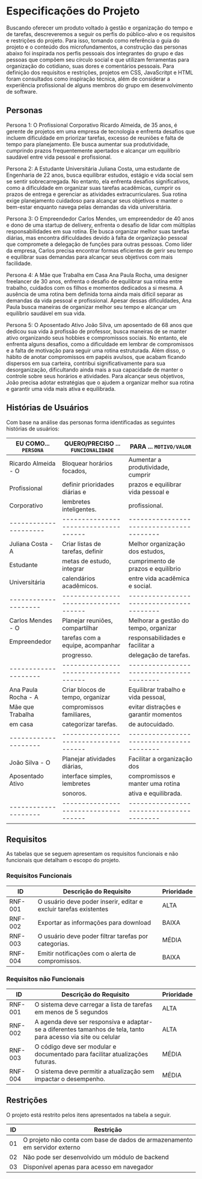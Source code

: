 # Especificações do Projeto

Buscando oferecer um produto voltado à gestão e organização do tempo e de tarefas, descreveremos a seguir os perfis do público-alvo e os requisitos e restrições do projeto. 
Para isso, tomando como referência o guia do projeto e o conteúdo dos microfundamentos, a construção das personas abaixo foi inspirada nos perfis pessoais dos integrantes do grupo e das pessoas que compõem seu círculo social e que utilizam ferramentas para organização do cotidiano, suas dores e comentários pessoais. Para definição dos requisitos e restrições, projetos em CSS, JavaScritpt e HTML foram consultados como inspiração técnica, além de considerar a experiência profissional de alguns membros do grupo em desenvolvimento de software.


## Personas

Persona 1: O Profissional Corporativo
Ricardo Almeida, de 35 anos, é gerente de projetos em uma empresa de tecnologia e enfrenta desafios que incluem dificuldade em priorizar tarefas, excesso de reuniões e falta de tempo para planejamento. Ele busca aumentar sua produtividade, cumprindo prazos frequentemente apertados e alcançar um equilíbrio saudável entre vida pessoal e profissional. 

Persona 2: A Estudante Universitária
Juliana Costa, uma estudante de Engenharia de 22 anos, busca equilibrar estudos, estágio e vida social sem se sentir sobrecarregada. No entanto, ela enfrenta desafios significativos, como a dificuldade em organizar suas tarefas acadêmicas, cumprir os prazos de entrega e gerenciar as atividades extracurriculares. Sua rotina exige planejamento cuidadoso para alcançar seus objetivos e manter o bem-estar enquanto navega pelas demandas da vida universitária. 

Persona 3: O Empreendedor
Carlos Mendes, um empreendedor de 40 anos e dono de uma startup de delivery, enfrenta o desafio de lidar com múltiplas responsabilidades em sua rotina. Ele busca organizar melhor suas tarefas diárias, mas encontra dificuldades devido à falta de organização pessoal que compromete a delegação de funções para outras pessoas. Como líder da empresa, Carlos precisa encontrar formas eficientes de gerir seu tempo e equilibrar suas demandas para alcançar seus objetivos com mais facilidade.

Persona 4: A Mãe que Trabalha em Casa 
Ana Paula Rocha, uma designer freelancer de 30 anos, enfrenta o desafio de equilibrar sua rotina entre trabalho, cuidados com os filhos e momentos dedicados a si mesma. A ausência de uma rotina bem definida torna ainda mais difícil separar as demandas da vida pessoal e profissional. Apesar dessas dificuldades, Ana Paula busca maneiras de organizar melhor seu tempo e alcançar um equilíbrio saudável em sua vida.

Persona 5: O Aposentado Ativo
João Silva, um aposentado de 68 anos que dedicou sua vida à profissão de professor, busca maneiras de se manter ativo organizando seus hobbies e compromissos sociais. No entanto, ele enfrenta alguns desafios, como a dificuldade em lembrar de compromissos e a falta de motivação para seguir uma rotina estruturada. Além disso, o hábito de anotar compromissos em papéis avulsos, que acabam ficando dispersos em sua carteira, contribui significativamente para sua desorganização, dificultando ainda mais a sua capacidade de manter o controle sobre seus horários e atividades. Para alcançar seus objetivos, João precisa adotar estratégias que o ajudem a organizar melhor sua rotina e garantir uma vida mais ativa e equilibrada. 

## Histórias de Usuários

Com base na análise das personas forma identificadas as seguintes histórias de usuários:

|EU COMO... `PERSONA`| QUERO/PRECISO ... `FUNCIONALIDADE` |PARA ... `MOTIVO/VALOR`                 |
|--------------------|------------------------------------|----------------------------------------|
|Ricardo Almeida - O | Bloquear horários focados,         | Aumentar a produtividade, cumprir      |
|Profissional        | definir prioridades diárias e      | prazos e equilibrar vida pessoal e     |
|Corporativo         | lembretes inteligentes.            | profissional.                          |
---------------------|------------------------------------|----------------------------------------|
|Juliana Costa - A   | Criar listas de tarefas, definir   |  Melhor organização dos estudos,       |
|Estudante           | metas de estudo, integrar          |  cumprimento de prazos e equilíbrio    |
|Universitária       |calendários acadêmicos.             |  entre vida acadêmica e social.        |
|--------------------|------------------------------------|----------------------------------------|
|Carlos Mendes - O   | Planejar reuniões, compartilhar    | Melhorar a gestão do tempo, organizar  |
|Empreendedor        | tarefas com a equipe, acompanhar   | responsabilidades e facilitar a        |
|                    | progresso.                         | delegação de tarefas.                  |
|--------------------|------------------------------------|----------------------------------------|
|Ana Paula Rocha - A | Criar blocos de tempo, organizar   | Equilibrar trabalho e vida pessoal,    |
|Mãe que Trabalha    | compromissos familiares,           | evitar distrações e garantir momentos  |
|em casa             | categorizar tarefas.               | de autocuidado.                        |
|--------------------|------------------------------------|----------------------------------------|
|João Silva - O      | Planejar atividades diárias,       | Facilitar a organização dos            |
|Aposentado Ativo    | interface simples, lembretes       | compromissos e manter uma rotina       |
|                    | sonoros.                           | ativa e equilibrada.                   |
|--------------------|------------------------------------|----------------------------------------|


## Requisitos

As tabelas que se seguem apresentam os requisitos funcionais e não funcionais que detalham o escopo do projeto.

### Requisitos Funcionais

|ID     | Descrição do Requisito  |Prioridade |
|-------|-------------------------|----|
|RNF-001| O usuário deve poder inserir, editar e excluir tarefas existentes | ALTA | 
|RNF-002| Exportar as informações para download |  BAIXA | 
|RNF-003|	O usuário deve poder filtrar tarefas por categorias.	| MÉDIA |
|RNF-004|	Emitir notificações com o alerta de compromissos.	| BAIXA |


### Requisitos não Funcionais

|ID     | Descrição do Requisito  |Prioridade |
|-------|-------------------------|----|
|RNF-001| O sistema deve carregar a lista de tarefas em menos de 5 segundos | ALTA | 
|RNF-002| A agenda deve ser responsiva e adaptar-se a diferentes tamanhos de tela, tanto para acesso via site ou celular |  ALTA | 
|RNF-003|	O código deve ser modular e documentado para facilitar atualizações futuras.	| MÉDIA |
|RNF-004|	O sistema deve permitir a atualização sem impactar o desempenho.	| MÉDIA |


## Restrições

O projeto está restrito pelos itens apresentados na tabela a seguir.

|ID     | Restrição  |
|-------|-------------------------|
|01 	  | O projeto não conta com base de dados de armazenamento em servidor externo |
|02	    | Não pode ser desenvolvido um módulo de backend |  
|03	    | Disponível apenas para acesso em navegador |

